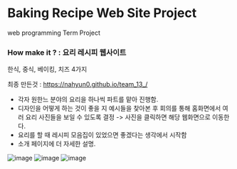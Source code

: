 # Baking Recipe Web Site Project 
web programming Term Project 

### How make it ? : 요리 레시피 웹사이트 
한식, 중식, 베이킹, 치즈 4가지 

최종 만든것 : https://nahyun0.github.io/team_13_/ 

- 각자 원한느 분야의 요리을 하나씩 파트를 맡아 진행함. 
- 디자인을 어떻게 하는 것이 좋을 지 예시들을 찾아본 후 회의를 통해 홈화면에서 여러 요리 사진들을 보일 수 있도록 결정 -> 사진을 클릭하면 해당 웹화면으로 이동한다. 
- 요리를 할 때 레시피 모음집이 있었으면 좋겠다는 생각에서 시작함
- 소개 페이지에 더 자세한 설명. 

![image](https://github.com/user-attachments/assets/e9f412c9-8dab-4a4f-8af9-f971210f8d23)
![image](https://github.com/user-attachments/assets/77c344ca-931d-4d15-a5a2-4d2a5a26fb7f)
![image](https://github.com/user-attachments/assets/fbce81e7-d90b-4fcc-8ac4-80b38055623b)

